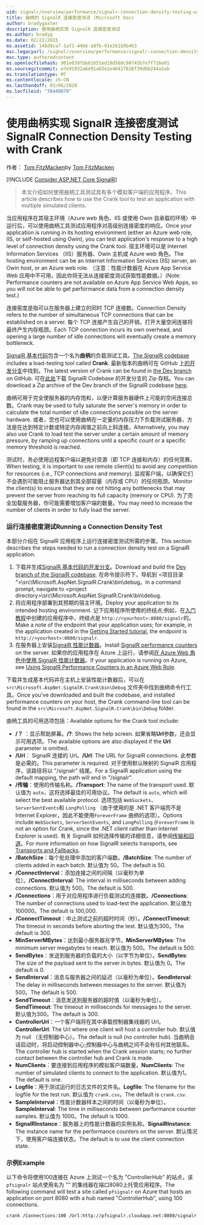 ```yaml
---
uid: signalr/overview/performance/signalr-connection-density-testing-with-crank
title: 曲柄的 SignalR 连接密度测试 |Microsoft Docs
author: bradygaster
description: 使用曲柄实现 SignalR 连接密度测试
ms.author: bradyg
ms.date: 02/22/2015
ms.assetid: 148d9ca7-1af1-44b6-a9fb-91e261b9b463
msc.legacyurl: /signalr/overview/performance/signalr-connection-density-testing-with-crank
msc.type: authoredcontent
ms.openlocfilehash: 901e039fbb81651ed18d560c99745b7e7f716e01
ms.sourcegitcommit: e7e91932a6e91a63e2e46417626f39d6b244a3ab
ms.translationtype: MT
ms.contentlocale: zh-CN
ms.lasthandoff: 03/06/2020
ms.locfileid: "78449870"
---
```

# <a name="signalr-connection-density-testing-with-crank"></a><span data-ttu-id="c6c1e-103">使用曲柄实现 SignalR 连接密度测试</span><span class="sxs-lookup"><span data-stu-id="c6c1e-103">SignalR Connection Density Testing with Crank</span></span>

<span data-ttu-id="c6c1e-104">作者： [Tom FitzMacken](https://github.com/tfitzmac)</span><span class="sxs-lookup"><span data-stu-id="c6c1e-104">by [Tom FitzMacken](https://github.com/tfitzmac)</span></span>

[!INCLUDE [Consider ASP.NET Core SignalR](~/includes/signalr/signalr-version-disambiguation.md)]

> <span data-ttu-id="c6c1e-105">本文介绍如何使用曲柄工具测试具有多个模拟客户端的应用程序。</span><span class="sxs-lookup"><span data-stu-id="c6c1e-105">This article describes how to use the Crank tool to test an application with multiple simulated clients.</span></span>

<span data-ttu-id="c6c1e-106">当应用程序在其宿主环境（Azure web 角色、IIS 或使用 Owin 自承载的环境）中运行后，可以使用曲柄工具测试应用程序对高级别连接密度的响应。</span><span class="sxs-lookup"><span data-stu-id="c6c1e-106">Once your application is running in its hosting environment (either an Azure web role, IIS, or self-hosted using Owin), you can test application's response to a high level of connection density using the Crank tool.</span></span> <span data-ttu-id="c6c1e-107">宿主环境可以是 Internet Information Services （IIS）服务器、Owin 主机或 Azure web 角色。</span><span class="sxs-lookup"><span data-stu-id="c6c1e-107">The hosting environment can be an Internet Information Services (IIS) server, an Owin host, or an Azure web role.</span></span> <span data-ttu-id="c6c1e-108">（注意：性能计数器在 Azure App Service Web 应用中不可用，因此你将无法从连接密度测试获取性能数据。）</span><span class="sxs-lookup"><span data-stu-id="c6c1e-108">(Note: Performance counters are not available on Azure App Service Web Apps, so you will not be able to get performance data from a connection density test.)</span></span>

<span data-ttu-id="c6c1e-109">连接密度是指可以在服务器上建立的同时 TCP 连接数。</span><span class="sxs-lookup"><span data-stu-id="c6c1e-109">Connection Density refers to the number of simultaneous TCP connections that can be established on a server.</span></span> <span data-ttu-id="c6c1e-110">每个 TCP 连接产生自己的开销，打开大量空闲连接将最终产生内存瓶颈。</span><span class="sxs-lookup"><span data-stu-id="c6c1e-110">Each TCP connection incurs its own overhead, and opening a large number of idle connections will eventually create a memory bottleneck.</span></span>

<span data-ttu-id="c6c1e-111">[SignalR 基本代码](https://github.com/signalr/signalr)包含一个名为**曲柄**的负载测试工具。</span><span class="sxs-lookup"><span data-stu-id="c6c1e-111">[The SignalR codebase](https://github.com/signalr/signalr) includes a load-testing tool called **Crank**.</span></span> <span data-ttu-id="c6c1e-112">最新版本的曲柄可在 GitHub 上[的开发分支](https://github.com/SignalR/signalr/tree/dev)中找到。</span><span class="sxs-lookup"><span data-stu-id="c6c1e-112">The latest version of Crank can be found in [the Dev branch](https://github.com/SignalR/signalr/tree/dev) on GitHub.</span></span> <span data-ttu-id="c6c1e-113">可在[此处](https://github.com/SignalR/SignalR/archive/dev.zip)下载 SignalR Codebase 的开发分支的 Zip 存档。</span><span class="sxs-lookup"><span data-stu-id="c6c1e-113">You can download a Zip archive of the Dev branch of the SignalR codebase [here](https://github.com/SignalR/SignalR/archive/dev.zip).</span></span>

<span data-ttu-id="c6c1e-114">曲柄可用于完全使服务器的内存饱和，以便计算服务器硬件上可能的空闲连接总数。</span><span class="sxs-lookup"><span data-stu-id="c6c1e-114">Crank may be used to fully saturate the server's memory in order to calculate the total number of idle connections possible on the server hardware.</span></span> <span data-ttu-id="c6c1e-115">或者，您也可以使用曲柄在一定量的内存压力下负载测试服务器，方法是在达到特定计数或特定内存阈值之前向上斜连接。</span><span class="sxs-lookup"><span data-stu-id="c6c1e-115">Alternatively, you may also use Crank to load test the server under a certain amount of memory pressure, by ramping up connections until a specific count or a specific memory threshold is reached.</span></span>

<span data-ttu-id="c6c1e-116">测试时，务必使用远程客户端以避免对资源（即 TCP 连接和内存）的任何竞赛。</span><span class="sxs-lookup"><span data-stu-id="c6c1e-116">When testing, it is important to use remote client(s) to avoid any competition for resources (i.e., TCP connections and memory).</span></span> <span data-ttu-id="c6c1e-117">监视客户端，以确保它们不会遇到可能阻止服务器达到其全部容量（内存或 CPU）的任何瓶颈。</span><span class="sxs-lookup"><span data-stu-id="c6c1e-117">Monitor the client(s) to ensure that they are not hitting any bottlenecks that may prevent the server from reaching its full capacity (memory or CPU).</span></span> <span data-ttu-id="c6c1e-118">为了完全加载服务器，你可能需要增加客户端的数量。</span><span class="sxs-lookup"><span data-stu-id="c6c1e-118">You may need to increase the number of clients in order to fully load the server.</span></span>

### <a name="running-a-connection-density-test"></a><span data-ttu-id="c6c1e-119">运行连接密度测试</span><span class="sxs-lookup"><span data-stu-id="c6c1e-119">Running a Connection Density Test</span></span>

<span data-ttu-id="c6c1e-120">本部分介绍在 SignalR 应用程序上运行连接密度测试所需的步骤。</span><span class="sxs-lookup"><span data-stu-id="c6c1e-120">This section describes the steps needed to run a connection density test on a SignalR application.</span></span>

1. <span data-ttu-id="c6c1e-121">下载并生成[SignalR 基本代码的开发分支](https://github.com/SignalR/SignalR/archive/dev.zip)。</span><span class="sxs-lookup"><span data-stu-id="c6c1e-121">Download and build the [Dev branch of the SignalR codebase](https://github.com/SignalR/SignalR/archive/dev.zip).</span></span> <span data-ttu-id="c6c1e-122">在命令提示符下，导航到 &lt;项目目录 "&gt;\src\Microsoft.AspNet.SignalR.Crank\bin\debug。</span><span class="sxs-lookup"><span data-stu-id="c6c1e-122">In a command prompt, navigate to &lt;project directory&gt;\src\Microsoft.AspNet.SignalR.Crank\bin\debug.</span></span>
2. <span data-ttu-id="c6c1e-123">将应用程序部署到其预期的宿主环境。</span><span class="sxs-lookup"><span data-stu-id="c6c1e-123">Deploy your application to its intended hosting environment.</span></span> <span data-ttu-id="c6c1e-124">记下应用程序所使用的终结点;例如，在[入门教程](../getting-started/tutorial-getting-started-with-signalr.md)中创建的应用程序中，终结点是 `http://<yourhost>:8080/signalr`的。</span><span class="sxs-lookup"><span data-stu-id="c6c1e-124">Make a note of the endpoint that your application uses; for example, in the application created in the [Getting Started tutorial](../getting-started/tutorial-getting-started-with-signalr.md), the endpoint is `http://<yourhost>:8080/signalr`.</span></span>
3. <span data-ttu-id="c6c1e-125">在服务器上安装[SignalR 性能计数器](signalr-performance.md#perfcounters)。</span><span class="sxs-lookup"><span data-stu-id="c6c1e-125">Install [SignalR performance counters](signalr-performance.md#perfcounters) on the server.</span></span> <span data-ttu-id="c6c1e-126">如果你的应用程序在 Azure 上运行，请参阅[在 Azure Web 角色中使用 SignalR 性能计数器](using-signalr-performance-counters-in-an-azure-web-role.md)。</span><span class="sxs-lookup"><span data-stu-id="c6c1e-126">If your application is running on Azure, see [Using SignalR Performance Counters in an Azure Web Role](using-signalr-performance-counters-in-an-azure-web-role.md).</span></span>

<span data-ttu-id="c6c1e-127">下载并生成基本代码并在主机上安装性能计数器后，可以在 `src\Microsoft.AspNet.SignalR.Crank\bin\Debug` 文件夹中找到曲柄命令行工具。</span><span class="sxs-lookup"><span data-stu-id="c6c1e-127">Once you've downloaded and built the codebase, and installed performance counters on your host, the Crank command-line tool can be found in the `src\Microsoft.AspNet.SignalR.Crank\bin\Debug` folder.</span></span>

<span data-ttu-id="c6c1e-128">曲柄工具的可用选项包括：</span><span class="sxs-lookup"><span data-stu-id="c6c1e-128">Available options for the Crank tool include:</span></span>

- <span data-ttu-id="c6c1e-129">**/？** ：显示帮助屏幕。</span><span class="sxs-lookup"><span data-stu-id="c6c1e-129">**/?**: Shows the help screen.</span></span> <span data-ttu-id="c6c1e-130">如果省略**Url**参数，还会显示可用选项。</span><span class="sxs-lookup"><span data-stu-id="c6c1e-130">The available options are also displayed if the **Url** parameter is omitted.</span></span>
- <span data-ttu-id="c6c1e-131">**/Url**： SignalR 连接的 Url。</span><span class="sxs-lookup"><span data-stu-id="c6c1e-131">**/Url**: The URL for SignalR connections.</span></span> <span data-ttu-id="c6c1e-132">此参数是必需的。</span><span class="sxs-lookup"><span data-stu-id="c6c1e-132">This parameter is required.</span></span> <span data-ttu-id="c6c1e-133">对于使用默认映射的 SignalR 应用程序，该路径将以 "/signalr" 结尾。</span><span class="sxs-lookup"><span data-stu-id="c6c1e-133">For a SignalR application using the default mapping, the path will end in "/signalr".</span></span>
- <span data-ttu-id="c6c1e-134">**/传输**：使用的传输名称。</span><span class="sxs-lookup"><span data-stu-id="c6c1e-134">**/Transport**: The name of the transport used.</span></span> <span data-ttu-id="c6c1e-135">默认值为 `auto`，这将选择最佳的可用协议。</span><span class="sxs-lookup"><span data-stu-id="c6c1e-135">The default is `auto`, which will select the best available protocol.</span></span> <span data-ttu-id="c6c1e-136">选项包括 `WebSockets`、`ServerSentEvents`和 `LongPolling` （由于使用的是 .NET 客户端而不是 Internet Explorer，因此不能使用`ForeverFrame` 曲柄的选项）。</span><span class="sxs-lookup"><span data-stu-id="c6c1e-136">Options include `WebSockets`, `ServerSentEvents`, and `LongPolling` (`ForeverFrame` is not an option for Crank, since the .NET client rather than Internet Explorer is used).</span></span> <span data-ttu-id="c6c1e-137">有关 SignalR 如何选择传输的详细信息，请参阅[传输和回退](../getting-started/introduction-to-signalr.md#transports)。</span><span class="sxs-lookup"><span data-stu-id="c6c1e-137">For more information on how SignalR selects transports, see [Transports and Fallbacks](../getting-started/introduction-to-signalr.md#transports).</span></span>
- <span data-ttu-id="c6c1e-138">**/BatchSize**：每个批处理中添加的客户端数。</span><span class="sxs-lookup"><span data-stu-id="c6c1e-138">**/BatchSize**: The number of clients added in each batch.</span></span> <span data-ttu-id="c6c1e-139">默认值为 50。</span><span class="sxs-lookup"><span data-stu-id="c6c1e-139">The default is 50.</span></span>
- <span data-ttu-id="c6c1e-140">**/ConnectInterval**：添加连接之间的间隔（以毫秒为单位）。</span><span class="sxs-lookup"><span data-stu-id="c6c1e-140">**/ConnectInterval**: The interval in milliseconds between adding connections.</span></span> <span data-ttu-id="c6c1e-141">默认值为 500。</span><span class="sxs-lookup"><span data-stu-id="c6c1e-141">The default is 500.</span></span>
- <span data-ttu-id="c6c1e-142">**/Connections**：用于对应用程序进行负载测试的连接数。</span><span class="sxs-lookup"><span data-stu-id="c6c1e-142">**/Connections**: The number of connections used to load-test the application.</span></span> <span data-ttu-id="c6c1e-143">默认值为100000。</span><span class="sxs-lookup"><span data-stu-id="c6c1e-143">The default is 100,000.</span></span>
- <span data-ttu-id="c6c1e-144">**/ConnectTimeout**：中止测试之前的超时时间（秒）。</span><span class="sxs-lookup"><span data-stu-id="c6c1e-144">**/ConnectTimeout**: The timeout in seconds before aborting the test.</span></span> <span data-ttu-id="c6c1e-145">默认值为300。</span><span class="sxs-lookup"><span data-stu-id="c6c1e-145">The default is 300.</span></span>
- <span data-ttu-id="c6c1e-146">**MinServerMBytes**：达到最小服务器兆字节。</span><span class="sxs-lookup"><span data-stu-id="c6c1e-146">**MinServerMBytes**: The minimum server megabytes to reach.</span></span> <span data-ttu-id="c6c1e-147">默认值为 500。</span><span class="sxs-lookup"><span data-stu-id="c6c1e-147">The default is 500.</span></span>
- <span data-ttu-id="c6c1e-148">**SendBytes**：发送到服务器的负载的大小（以字节为单位）。</span><span class="sxs-lookup"><span data-stu-id="c6c1e-148">**SendBytes**: The size of the payload sent to the server in bytes.</span></span> <span data-ttu-id="c6c1e-149">默认值为 0。</span><span class="sxs-lookup"><span data-stu-id="c6c1e-149">The default is 0.</span></span>
- <span data-ttu-id="c6c1e-150">**SendInterval**：消息与服务器之间的延迟（以毫秒为单位）。</span><span class="sxs-lookup"><span data-stu-id="c6c1e-150">**SendInterval**: The delay in milliseconds between messages to the server.</span></span> <span data-ttu-id="c6c1e-151">默认值为 500。</span><span class="sxs-lookup"><span data-stu-id="c6c1e-151">The default is 500.</span></span>
- <span data-ttu-id="c6c1e-152">**SendTimeout**：消息发送到服务器的超时值（以毫秒为单位）。</span><span class="sxs-lookup"><span data-stu-id="c6c1e-152">**SendTimeout**: The timeout in milliseconds for messages to the server.</span></span> <span data-ttu-id="c6c1e-153">默认值为300。</span><span class="sxs-lookup"><span data-stu-id="c6c1e-153">The default is 300.</span></span>
- <span data-ttu-id="c6c1e-154">**ControllerUrl**：一个客户端将在其中承载控制器集线器的 Url。</span><span class="sxs-lookup"><span data-stu-id="c6c1e-154">**ControllerUrl**: The Url where one client will host a controller hub.</span></span> <span data-ttu-id="c6c1e-155">默认值为 null （无控制器中心）。</span><span class="sxs-lookup"><span data-stu-id="c6c1e-155">The default is null (no controller hub).</span></span> <span data-ttu-id="c6c1e-156">当曲柄会话启动时，将启动控制器中心;控制器中心与曲柄之间不会有任何其他联系。</span><span class="sxs-lookup"><span data-stu-id="c6c1e-156">The controller hub is started when the Crank session starts; no further contact between the controller hub and Crank is made.</span></span>
- <span data-ttu-id="c6c1e-157">**NumClients**：要连接到应用程序的模拟客户端数量。</span><span class="sxs-lookup"><span data-stu-id="c6c1e-157">**NumClients**: The number of simulated clients to connect to the application.</span></span> <span data-ttu-id="c6c1e-158">默认值为1。</span><span class="sxs-lookup"><span data-stu-id="c6c1e-158">The default is one.</span></span>
- <span data-ttu-id="c6c1e-159">**Logfile**：用于测试运行的日志文件的文件名。</span><span class="sxs-lookup"><span data-stu-id="c6c1e-159">**Logfile**: The filename for the logfile for the test run.</span></span> <span data-ttu-id="c6c1e-160">默认值为 `crank.csv`。</span><span class="sxs-lookup"><span data-stu-id="c6c1e-160">The default is `crank.csv`.</span></span>
- <span data-ttu-id="c6c1e-161">**SampleInterval**：性能计数器样本之间的时间（以毫秒为单位）。</span><span class="sxs-lookup"><span data-stu-id="c6c1e-161">**SampleInterval**: The time in milliseconds between performance counter samples.</span></span> <span data-ttu-id="c6c1e-162">默认值为 1000。</span><span class="sxs-lookup"><span data-stu-id="c6c1e-162">The default is 1000.</span></span>
- <span data-ttu-id="c6c1e-163">**SignalRInstance**：服务器上的性能计数器的实例名称。</span><span class="sxs-lookup"><span data-stu-id="c6c1e-163">**SignalRInstance**: The instance name for the performance counters on the server.</span></span> <span data-ttu-id="c6c1e-164">默认情况下，使用客户端连接状态。</span><span class="sxs-lookup"><span data-stu-id="c6c1e-164">The default is to use the client connection state.</span></span>

### <a name="example"></a><span data-ttu-id="c6c1e-165">示例</span><span class="sxs-lookup"><span data-stu-id="c6c1e-165">Example</span></span>

<span data-ttu-id="c6c1e-166">以下命令将使用100连接在 Azure 上测试一个名为 "ControllerHub" 的站点，该 `pfsignalr` 站点使用名为 "" 的集线器在端口8080上托管应用程序。</span><span class="sxs-lookup"><span data-stu-id="c6c1e-166">The following command will test a site called `pfsignalr` on Azure that hosts an application on port 8080 with a hub named "ControllerHub", using 100 connections.</span></span>

`crank /Connections:100 /Url:http://pfsignalr.cloudapp.net:8080/signalr`
